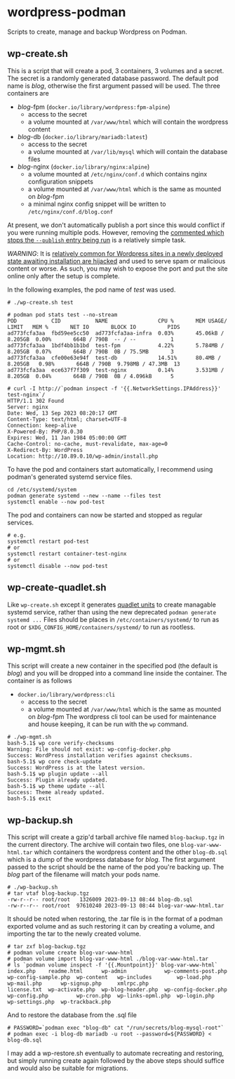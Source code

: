 # wordpress-podman
Scripts to create, manage and backup Wordpress on Podman.

## wp-create.sh
This is a script that will create a pod, 3 containers, 3 volumes and a secret.
The secret is a randomly generated database password.
The default pod name is *blog*, otherwise the first argument passed will be used.
The three containers are
- *blog*-fpm (`docker.io/library/wordpress:fpm-alpine`)
  - access to the secret
  - a volume mounted at `/var/www/html` which will contain the wordpress content
- *blog*-db (`docker.io/library/mariadb:latest`)
  - access to the secret
  - a volume mounted at `/var/lib/mysql` which will contain the database files
- *blog*-nginx (`docker.io/library/nginx:alpine`)
  - a volume mounted at `/etc/nginx/conf.d` which contains nginx configuration snippets
  - a volume mounted at `/var/www/html` which is the same as mounted on *blog*-fpm
  - a minimal nginx config snippet will be written to `/etc/nginx/conf.d/blog.conf`

At present, we don't automatically publish a port since this would conflict if you were running multiple pods. However, removing the [commented which stops the `--publish` entry being run](https://github.com/guest42069/wordpress-podman/blob/main/wp-create.sh#L26) is a relatively simple task.

_WARNING_: It is [relatively common for Wordpress sites in a newly deployed state awaiting installation are hijacked](https://www.wordfence.com/blog/2017/07/hackers-find-wordpress-within-30-mins/) and used to serve spam or malicious content or worse. As such, you may wish to expose the port and put the site online only after the setup is complete.

In the following examples, the pod name of *test* was used.

```
# ./wp-create.sh test

# podman pod stats test --no-stream
POD           CID           NAME                CPU %       MEM USAGE/ LIMIT   MEM %       NET IO       BLOCK IO          PIDS
ad773fcfa3aa  fbd59ee5cc50  ad773fcfa3aa-infra  0.03%       45.06kB / 8.205GB  0.00%       664B / 790B  -- / --           1
ad773fcfa3aa  1bdf4bb1b1bd  test-fpm            4.22%       5.784MB / 8.205GB  0.07%       664B / 790B  0B / 75.5MB       3
ad773fcfa3aa  cfe00e63e94f  test-db             14.51%      80.4MB / 8.205GB   0.98%       664B / 790B  9.798MB / 47.3MB  13
ad773fcfa3aa  ece637f7f309  test-nginx          0.14%       3.531MB / 8.205GB  0.04%       664B / 790B  0B / 4.096kB      5

# curl -I http://`podman inspect -f '{{.NetworkSettings.IPAddress}}' test-nginx`/
HTTP/1.1 302 Found
Server: nginx
Date: Wed, 13 Sep 2023 08:20:17 GMT
Content-Type: text/html; charset=UTF-8
Connection: keep-alive
X-Powered-By: PHP/8.0.30
Expires: Wed, 11 Jan 1984 05:00:00 GMT
Cache-Control: no-cache, must-revalidate, max-age=0
X-Redirect-By: WordPress
Location: http://10.89.0.10/wp-admin/install.php
```

To have the pod and containers start automatically, I recommend using podman's generated systemd service files.

```
cd /etc/systemd/system
podman generate systemd --new --name --files test
systemctl enable --now pod-test
```

The pod and containers can now be started and stopped as regular services.

```
# e.g.
systemctl restart pod-test
# or
systemctl restart container-test-nginx
# or
systemctl disable --now pod-test
```

## wp-create-quadlet.sh
Like `wp-create.sh` except it generates [quadlet units](https://docs.podman.io/en/latest/markdown/podman-systemd.unit.5.html) to create managable systemd service, rather than using the new deprecated `podman generate systemd ...`
Files should be places in `/etc/containers/systemd/` to run as root or `$XDG_CONFIG_HOME/containers/systemd/` to run as rootless.

## wp-mgmt.sh
This script will create a new container in the specified pod (the default is *blog*) and you will be dropped into a command line inside the container.
The container is as follows
- `docker.io/library/wordpress:cli`
  - access to the secret
  - a volume mounted at `/var/www/html` which is the same as mounted on *blog*-fpm
The wordpress cli tool can be used for maintenance and house keeping, it can be run with the `wp` command.

```
# ./wp-mgmt.sh
bash-5.1$ wp core verify-checksums
Warning: File should not exist: wp-config-docker.php
Success: WordPress installation verifies against checksums.
bash-5.1$ wp core check-update
Success: WordPress is at the latest version.
bash-5.1$ wp plugin update --all
Success: Plugin already updated.
bash-5.1$ wp theme update --all
Success: Theme already updated.
bash-5.1$ exit
```

## wp-backup.sh
This script will create a gzip'd tarball archive file named `blog-backup.tgz` in the current directory.
The archive will contain two files, one `blog-var-www-html.tar` which containers the wordpress content and the other `blog-db.sql` which is a dump of the wordpress database for *blog*.
The first argument passed to the script should be the name of the pod you're backing up. The *blog* part of the filename will match your pods name.

```
# ./wp-backup.sh
# tar vtaf blog-backup.tgz
-rw-r--r-- root/root   1326009 2023-09-13 08:44 blog-db.sql
-rw-r--r-- root/root  97610240 2023-09-13 08:44 blog-var-www-html.tar
```

It should be noted when restoring, the .tar file is in the format of a podman exported volume and as such restoring it can by creating a volume, and importing the tar to the newly created volume.

```
# tar zxf blog-backup.tgz
# podman volume create blog-var-www-html
# podman volume import blog-var-www-html ./blog-var-www-html.tar
# ls `podman volume inspect -f '{{.Mountpoint}}' blog-var-www-html`
index.php    readme.html      wp-admin            wp-comments-post.php  wp-config-sample.php  wp-content   wp-includes        wp-load.php   wp-mail.php      wp-signup.php     xmlrpc.php
license.txt  wp-activate.php  wp-blog-header.php  wp-config-docker.php  wp-config.php         wp-cron.php  wp-links-opml.php  wp-login.php  wp-settings.php  wp-trackback.php
```

And to restore the database from the .sql file

```
# PASSWORD=`podman exec "blog-db" cat "/run/secrets/blog-mysql-root"`
# podman exec -i blog-db mariadb -u root --password=${PASSWORD} < blog-db.sql
```

I may add a wp-restore.sh eventually to automate recreating and restoring, but simply running create again followed by the above steps should suffice and would also be suitable for migrations.

